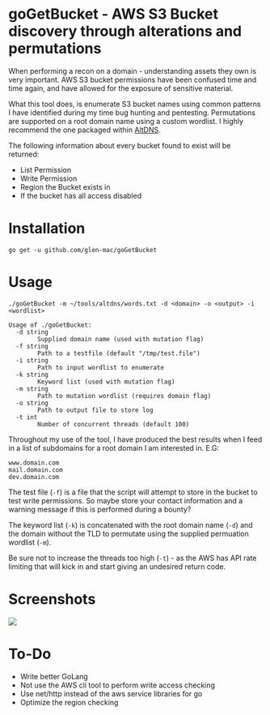 # goGetBucket - AWS S3 Bucket discovery through alterations and permutations

When performing a recon on a domain - understanding assets they own is very important. AWS S3 bucket permissions have been confused time and time again, and have allowed for the exposure of sensitive material.

What this tool does, is enumerate S3 bucket names using common patterns I have identified during my time bug hunting and pentesting. Permutations are supported on a root domain name using a custom wordlist. I highly recommend the one packaged within [AltDNS](https://github.com/infosec-au/altdns).

The following information about every bucket found to exist will be returned:
- List Permission
- Write Permission
- Region the Bucket exists in
- If the bucket has all access disabled

# Installation

```
go get -u github.com/glen-mac/goGetBucket
```

# Usage

`./goGetBucket -m ~/tools/altdns/words.txt -d <domain> -o <output> -i <wordlist>`


```
Usage of ./goGetBucket:
  -d string
        Supplied domain name (used with mutation flag)
  -f string
        Path to a testfile (default "/tmp/test.file")
  -i string
        Path to input wordlist to enumerate
  -k string
        Keyword list (used with mutation flag)
  -m string
        Path to mutation wordlist (requires domain flag)
  -o string
        Path to output file to store log
  -t int
        Number of concurrent threads (default 100)
```

Throughout my use of the tool, I have produced the best results when I feed in a list of subdomains for a root domain I am interested in. E.G:
```
www.domain.com
mail.domain.com
dev.domain.com
```

The test file (`-f`) is a file that the script will attempt to store in the bucket to test write permissions. So maybe store your contact information and a warning message if this is performed during a bounty?

The keyword list (`-k`) is concatenated with the root domain name (`-d`) and the domain without the TLD to permutate using the supplied permuation wordlist (`-m`).

Be sure not to increase the threads too high (`-t`) - as the AWS has API rate limiting that will kick in and start giving an undesired return code.

# Screenshots

<img src="https://i.imgur.com/ZeM5tzV.png">

# To-Do

- Write better GoLang
- Not use the AWS cli tool to perform write access checking
- Use net/http instead of the aws service libraries for go
- Optimize the region checking
